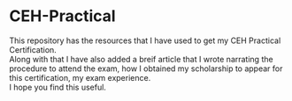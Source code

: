 # CEH-Practical
This repository has the resources that I have used to get my CEH Practical Certification.<br />
Along with that I have also added a breif article that I wrote narrating the procedure to attend the exam, how I obtained my scholarship to appear for this certification, my exam experience.<br />
I hope you find this useful.<br />
